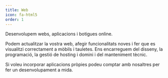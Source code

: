 ```yaml
---
title: Web
icon: fa-html5
order: 1
---
```

Desenvolupem webs, aplicacions i botigues online.

Podem actualitzar la vostra web, afegir funcionalitats noves i fer que es visualitzi correctament a mòbils i tauletes. Ens encarreguem del disseny, la programació, la gestió de hosting i domini i del manteniment tècnic.

Si voleu incorporar aplicacions pròpies podeu comptar amb nosaltres per fer un desenvolupament a mida.
